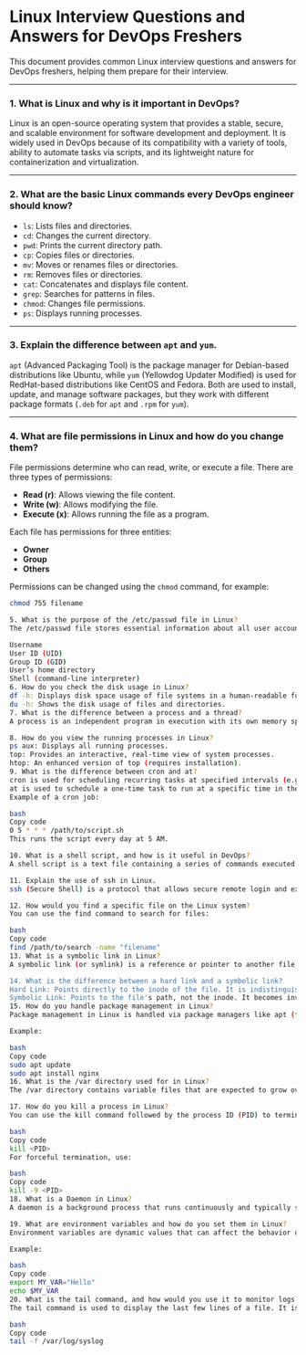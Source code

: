 # Linux Interview Questions and Answers for DevOps Freshers

This document provides common Linux interview questions and answers for DevOps freshers, helping them prepare for their interview.

---

### 1. What is Linux and why is it important in DevOps?

Linux is an open-source operating system that provides a stable, secure, and scalable environment for software development and deployment. It is widely used in DevOps because of its compatibility with a variety of tools, ability to automate tasks via scripts, and its lightweight nature for containerization and virtualization.

---

### 2. What are the basic Linux commands every DevOps engineer should know?

- `ls`: Lists files and directories.
- `cd`: Changes the current directory.
- `pwd`: Prints the current directory path.
- `cp`: Copies files or directories.
- `mv`: Moves or renames files or directories.
- `rm`: Removes files or directories.
- `cat`: Concatenates and displays file content.
- `grep`: Searches for patterns in files.
- `chmod`: Changes file permissions.
- `ps`: Displays running processes.

---

### 3. Explain the difference between `apt` and `yum`.

`apt` (Advanced Packaging Tool) is the package manager for Debian-based distributions like Ubuntu, while `yum` (Yellowdog Updater Modified) is used for RedHat-based distributions like CentOS and Fedora. Both are used to install, update, and manage software packages, but they work with different package formats (`.deb` for `apt` and `.rpm` for `yum`).

---

### 4. What are file permissions in Linux and how do you change them?

File permissions determine who can read, write, or execute a file. There are three types of permissions:
- **Read (r)**: Allows viewing the file content.
- **Write (w)**: Allows modifying the file.
- **Execute (x)**: Allows running the file as a program.

Each file has permissions for three entities:
- **Owner**
- **Group**
- **Others**

Permissions can be changed using the `chmod` command, for example:
```bash
chmod 755 filename

5. What is the purpose of the /etc/passwd file in Linux?
The /etc/passwd file stores essential information about all user accounts in a Linux system, such as:

Username
User ID (UID)
Group ID (GID)
User’s home directory
Shell (command-line interpreter)
6. How do you check the disk usage in Linux?
df -h: Displays disk space usage of file systems in a human-readable format.
du -h: Shows the disk usage of files and directories.
7. What is the difference between a process and a thread?
A process is an independent program in execution with its own memory space, while a thread is a lightweight sub-process that shares the same memory space with other threads in the same process. Threads allow for more efficient CPU usage in applications that perform multiple tasks.

8. How do you view the running processes in Linux?
ps aux: Displays all running processes.
top: Provides an interactive, real-time view of system processes.
htop: An enhanced version of top (requires installation).
9. What is the difference between cron and at?
cron is used for scheduling recurring tasks at specified intervals (e.g., daily, weekly).
at is used to schedule a one-time task to run at a specific time in the future.
Example of a cron job:

bash
Copy code
0 5 * * * /path/to/script.sh
This runs the script every day at 5 AM.

10. What is a shell script, and how is it useful in DevOps?
A shell script is a text file containing a series of commands executed by the shell (command-line interpreter). In DevOps, shell scripts automate repetitive tasks, such as deployments, backups, system monitoring, and configuration management.

11. Explain the use of ssh in Linux.
ssh (Secure Shell) is a protocol that allows secure remote login and execution of commands on another system over a network. It’s widely used for managing servers in DevOps environments.

12. How would you find a specific file on the Linux system?
You can use the find command to search for files:

bash
Copy code
find /path/to/search -name "filename"
13. What is a symbolic link in Linux?
A symbolic link (or symlink) is a reference or pointer to another file or directory. It allows multiple names to point to the same file without duplicating the file's content. You can create a symlink using the ln -s command.

14. What is the difference between a hard link and a symbolic link?
Hard Link: Points directly to the inode of the file. It is indistinguishable from the original file and persists even if the original file is deleted.
Symbolic Link: Points to the file's path, not the inode. It becomes invalid if the original file is deleted or moved.
15. How do you handle package management in Linux?
Package management in Linux is handled via package managers like apt (for Debian-based systems) or yum/dnf (for RedHat-based systems). These tools allow you to install, update, and remove software packages and their dependencies.

Example:

bash
Copy code
sudo apt update
sudo apt install nginx
16. What is the /var directory used for in Linux?
The /var directory contains variable files that are expected to grow over time, such as logs (/var/log), spool directories (for mail, cron jobs), and cached data.

17. How do you kill a process in Linux?
You can use the kill command followed by the process ID (PID) to terminate a process:

bash
Copy code
kill <PID>
For forceful termination, use:

bash
Copy code
kill -9 <PID>
18. What is a Daemon in Linux?
A daemon is a background process that runs continuously and typically starts at boot. Daemons perform system tasks like network listening, managing services, or logging.

19. What are environment variables and how do you set them in Linux?
Environment variables are dynamic values that can affect the behavior of running processes. You can view them with printenv and set them using the export command.

Example:

bash
Copy code
export MY_VAR="Hello"
echo $MY_VAR
20. What is the tail command, and how would you use it to monitor logs?
The tail command is used to display the last few lines of a file. It is commonly used to monitor logs in real-time with the -f flag:

bash
Copy code
tail -f /var/log/syslog
